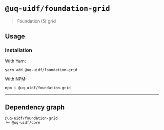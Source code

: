 # `@uq-uidf/foundation-grid`

> Foundation (5) grid

## Usage

### Installation

With Yarn:
```shell
yarn add @uq-uidf/foundation-grid
```

With NPM:
```shell
npm i @uq-uidf/foundation-grid
```

---

## Dependency graph

```shell
@uq-uidf/foundation-grid
└─ @uq-uidf/core
```